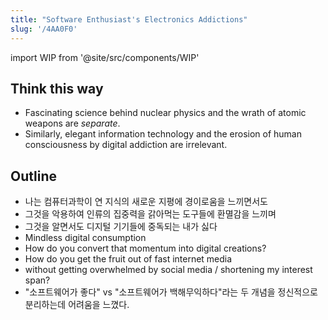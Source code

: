 ```yaml
---
title: "Software Enthusiast's Electronics Addictions"
slug: '/4AA0F0'
---
```


import WIP from '@site/src/components/WIP'

<WIP />

## Think this way

- Fascinating science behind nuclear physics and the wrath of atomic weapons are _separate_.
- Similarly, elegant information technology and the erosion of human consciousness by digital addiction are irrelevant.

## Outline

- 나는 컴퓨터과학이 연 지식의 새로운 지평에 경이로움을 느끼면서도
- 그것을 악용하여 인류의 집중력을 갉아먹는 도구들에 환멸감을 느끼며
- 그것을 알면서도 디지털 기기들에 중독되는 내가 싫다
- Mindless digital consumption
- How do you convert that momentum into digital creations?
- How do you get the fruit out of fast internet media
- without getting overwhelmed by social media / shortening my interest span?
- "소프트웨어가 좋다" vs "소프트웨어가 백해무익하다"라는 두 개념을 정신적으로 분리하는데 어려움을 느꼈다.
